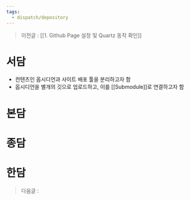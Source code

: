 ```yaml
---
tags:
  - dispatch/depository
---
```

> 이전글 : [[1. Github Page 설정 및 Quartz 동작 확인]]
# 서담
- 컨텐츠인 옵시디언과 사이트 배포 툴을 분리하고자 함
- 옵시디언을 별개의 깃으로 업로드하고, 이를 [[Submodule]]로 연결하고자 함
# 본담
# 종담
# 한담

> 다음글 :
